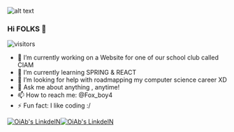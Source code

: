 ![alt text](https://91b6be3bd2294a24b7b5-da4c182123f5956a3d22aa43eb816232.ssl.cf1.rackcdn.com/contentItem-6837808-55847811-plyog6m0norln-or.png)


### Hi FOLKS 👋
![visitors](https://visitor-badge.laobi.icu/badge?page_id=AmineArif1)

- 🔭 I’m currently working on a Website for one of our school club called CIAM 
- 🌱 I’m currently learning SPRING & REACT
- 🤔 I’m looking for help with roadmapping my computer science career XD
- 💬 Ask me about anything , anytime!
- 📫 How to reach me: @Fox_boy4
- ⚡ Fun fact: I like coding :/

<div style="display:flex">
<span>
  <a href="https://www.linkedin.com/in/amine-el-arif-b1b42b122/" target="_blank"><img alt="OiAb's LinkdeIN" src="https://img.shields.io/badge/linkedin-%230077B5.svg?&style=for-the-badge&logo=linkedin&logoColor=white" /></a>
</span>
	<!-- /twitter/follow/:user?label=Follo -->
<span>
  <a href="https://twitter.com/Fox_boy4" target="_blank"><img alt="OiAb's LinkdeIN" src="https://img.shields.io/twitter/follow/Fox_boy4?style=social" /></a>
</span>
</div>
